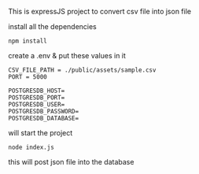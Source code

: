 This is expressJS project to convert csv file into json file

install all the dependencies
```
npm install
```
create a .env & put these values in it

```
CSV_FILE_PATH = ./public/assets/sample.csv
PORT = 5000

POSTGRESDB_HOST=
POSTGRESDB_PORT=
POSTGRESDB_USER=
POSTGRESDB_PASSWORD=
POSTGRESDB_DATABASE=
```

will start the project

```
node index.js
```

this will post json file into the database 